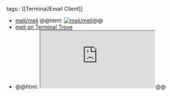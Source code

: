 tags:: [[Terminal/Email Client]]

- [meli/meli](https://github.com/meli/meli)
  @@html: <a href="https://github.com/meli/meli/"><img src="https://github-readme-stats-astronomer.vercel.app/api/pin/?username=meli&repo=meli&theme=tokyonight" alt="meli/meli"/></a>@@
- [meli on Terminal Trove](https://terminaltrove.com/meli/)
- @@html: <iframe src="https://terminaltrove.com/meli/" class="browser-tab"></iframe>@@